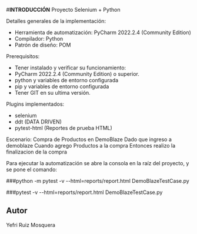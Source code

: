 #**INTRODUCCIÓN**
Proyecto Selenium + Python


Detalles generales de la implementación:

+ Herramienta de automatización: PyCharm 2022.2.4 (Community Edition)
+ Compilador:  Python
+ Patrón de diseño:  POM


Prerequisitos:

+ Tener instalado y verificar su funcionamiento:
+ PyCharm 2022.2.4 (Community Edition) o superior.
+ python y variables de entorno configurada
+ pip  y variables de entorno configurada 
+ Tener GIT en su ultima versión.

Plugins implementados:

+ selenium
+ ddt (DATA DRIVEN)
+ pytest-html (Reportes de prueba HTML)

Escenario: Compra de Productos en DemoBlaze
Dado que ingreso a demoblaze
Cuando agrego Productos a la compra
Entonces realizo la finalizacion de la compra


Para ejecutar la automatización se abre la consola en la raíz del proyecto, y se pone el comando:

###python -m pytest -v  --html=reports/report.html DemoBlazeTestCase.py

###pytest -v  --html=reports/report.html DemoBlazeTestCase.py


## Autor ##
Yefri Ruiz Mosquera
